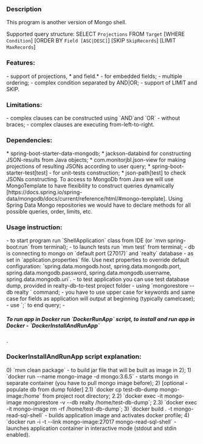 <h3>Description</h3>
This program is another version of Mongo shell.

Supported query structure:
SELECT `Projections` FROM `Target`
[WHERE `Condition`]
[ORDER BY `Field [ASC|DESC]`]
[SKIP `SkipRecords`]
[LIMIT `MaxRecords`]

<h3>Features:</h3>
- support of projections, * and field.* - for embedded fields;
- multiple ordering;
- complex condition separated by AND|OR;
- support of LIMIT and SKIP.

<h3>Limitations:</h3>
- complex clauses can be constructed using `AND`and `OR` - without braces;
- complex clauses are executing from-left-to-right.

<h3>Dependencies:</h3>
* spring-boot-starter-data-mongodb;
* jackson-databind for constructing JSON-results from Java objects;
* com.monitorjbl.json-view for making projections of resulting JSONs according to user query;
* spring-boot-starter-test[test] - for unit-tests construction;
* json-path[test] to check JSONs constructing.
To access to MongoDb from Java we will use MongoTemplate to have flexibility to construct queries dynamically 
[https://docs.spring.io/spring-data/mongodb/docs/current/reference/html/#mongo-template].
Using Spring Data Mongo repositories we would have to declare methods for all possible queries, order, limits, etc.


<h3>Usage instruction:</h3>
- to start program run `ShellApplication` class from IDE (or `mvn spring-boot:run` from terminal);
- to launch tests run `mvn test` from terminal;
- db is connecting to mongo on `default port (27017)` and `realty` database - as set in `application.properties` file. Use next properties to override default configuration: `spring.data.mongodb.host, spring.data.mongodb.port, spring.data.mongodb.password, spring.data.mongodb.username, spring.data.mongodb.uri`.
- to test application you can use test database dump, provided in realty-db-to-test project folder - using `mongorestore --db realty <path-to-dump>` command;
- you have to use upper case for keywords and same case for fields as application will output at beginning (typically camelcase);
- use `;` to end query;
- <h5>To run app in Docker run `DockerRunApp` script, to install and run app in Docker - `DockerInstallAndRunApp`</h5>.

<h3>DockerInstallAndRunApp script explanation:</h3>
0) `mvn clean package` - to build jar file that will be built as image in 2);
1) `docker run --name mongo-image -d mongo:3.6.5` - starts mongo in separate container (you have to pull mongo image before);
2) [optional - populate db from dump folder] 
2.1) `docker cp test-db-dump mongo-image:/home` from project root directory;
2.2) `docker exec -it mongo-image  mongorestore -v --db realty /home/test-db-dump`;
2.3) `docker exec -it mongo-image rm -rf /home/test-db-dump`;
3) `docker build . -t mongo-read-sql-shell` - builds application image and activates docker profile;
4) `docker run -i -t --link mongo-image:27017 mongo-read-sql-shell` - launches application container in interactive mode (stdout and stdin enabled).